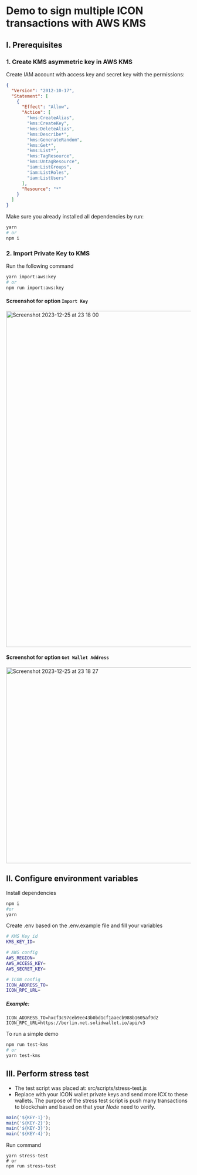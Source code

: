 # Demo to sign multiple ICON transactions with AWS KMS

## I. Prerequisites

### 1. Create KMS asymmetric key in AWS KMS
Create IAM account with access key and secret key with the permissions:

```json
{
  "Version": "2012-10-17",
  "Statement": [
    {
      "Effect": "Allow",
      "Action": [
        "kms:CreateAlias",
        "kms:CreateKey",
        "kms:DeleteAlias",
        "kms:Describe*",
        "kms:GenerateRandom",
        "kms:Get*",
        "kms:List*",
        "kms:TagResource",
        "kms:UntagResource",
        "iam:ListGroups",
        "iam:ListRoles",
        "iam:ListUsers"
      ],
      "Resource": "*"
    }
  ]
}
```

Make sure you already installed all dependencies by run:

```bash
yarn
# or
npm i
```


### 2. Import Private Key to KMS
Run the following command
```bash
yarn import:aws:key
# or
npm run import:aws:key
```
#### Screenshot for option `Import Key`

<img width="916" alt="Screenshot 2023-12-25 at 23 18 00" src="https://github.com/techiast/remote-signing/assets/116485607/33263071-d15f-40ce-811a-3b2668a98dcf">

#### Screenshot for option `Get Wallet Address`

<img width="534" alt="Screenshot 2023-12-25 at 23 18 27" src="https://github.com/techiast/remote-signing/assets/116485607/8b09a722-c9ac-4897-b84a-64102d938ec1">

## II. Configure environment variables
Install dependencies

```bash
npm i
#or
yarn
```

Create .env based on the .env.example file and fill your variables

```bash
# KMS Key id
KMS_KEY_ID=

# AWS config
AWS_REGION=
AWS_ACCESS_KEY=
AWS_SECRET_KEY=

# ICON config
ICON_ADDRESS_TO=
ICON_RPC_URL=
```

##### Example:

```
ICON_ADDRESS_TO=hxcf3c97ceb9ee43b0bd1cf1aaecb988b1605af9d2
ICON_RPC_URL=https://berlin.net.solidwallet.io/api/v3
```
To run a simple demo
```bash
npm run test-kms
# or
yarn test-kms
```

## III. Perform stress test

- The test script was placed at: src/scripts/stress-test.js
- Replace with your ICON wallet private keys and send more ICX to these wallets. The purpose of the stress test script is push many transactions to blockchain and based on that your *Node* need to verify.
```js
main('${KEY-1}');
main('${KEY-2}');
main('${KEY-3}');
main('${KEY-4}');
```

Run command
```
yarn stress-test
# or
npm run stress-test
```
